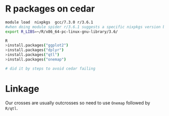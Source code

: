 # R packages on cedar

```bash
module load  nixpkgs  gcc/7.3.0 r/3.6.1
#when doing module spider r/3.6.1 suggests a specific nixpkgs version but only one can be loaded ....
export R_LIBS=~/R/x86_64-pc-linux-gnu-library/3.6/

R
>install.packages("ggplot2")
>install.packages("dplyr")
>install.packages("qtl")
>install.packages("onemap")

# did it by steps to avoid cedar failing
```
# Linkage
Our crosses are usually outcrosses so need to use `Onemap` followed by `R/qtl`.
